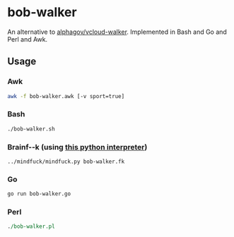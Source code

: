 # bob-walker

An alternative to [alphagov/vcloud-walker](https://github.com/alphagov/vcloud-walker). Implemented in Bash and Go and Perl and Awk.

## Usage

### Awk

```sh
awk -f bob-walker.awk [-v sport=true]
```

### Bash

```sh
./bob-walker.sh
```

### Brainf--k (using [this python interpreter](https://github.com/garretraziel/mindfuck))

```
../mindfuck/mindfuck.py bob-walker.fk
```

### Go

```sh
go run bob-walker.go
```

### Perl

```perl
./bob-walker.pl
```
